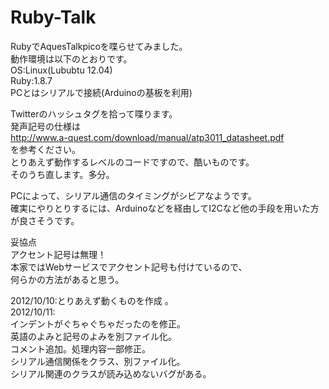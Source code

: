 Ruby-Talk
=========
RubyでAquesTalkpicoを喋らせてみました。  
動作環境は以下のとおりです。  
 OS:Linux(Lububtu 12.04)  
Ruby:1.8.7  
PCとはシリアルで接続(Arduinoの基板を利用)    

Twitterのハッシュタグを拾って喋ります。  
発声記号の仕様は  
http://www.a-quest.com/download/manual/atp3011_datasheet.pdf  
を参考ください。  
とりあえず動作するレベルのコードですので、酷いものです。  
そのうち直します。多分。  

PCによって、シリアル通信のタイミングがシビアなようです。  
確実にやりとりするには、Arduinoなどを経由してI2Cなど他の手段を用いた方が良さそうです。  


妥協点  
アクセント記号は無理！  
本家ではWebサービスでアクセント記号も付けているので、  
何らかの方法があると思う。  

2012/10/10:とりあえず動くものを作成  。  
2012/10/11:  
	インデントがぐちゃぐちゃだったのを修正。  
	英語のよみと記号のよみを別ファイル化。  
	コメント追加。処理内容一部修正。  
	シリアル通信関係をクラス、別ファイル化。  
	シリアル関連のクラスが読み込めないバグがある。  

